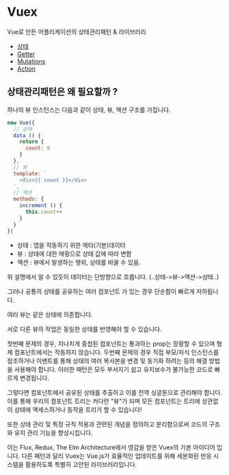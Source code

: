 # Vuex
Vue로 만든 어플리케이션의 상태관리패턴 & 라이브러리

- [상태](./vuex-state.md)
- [Getter](./vuex-getter.md)
- [Mutations](./vuex-mutations.md)
- [Action](./vuex-action.md)

## 상태관리패턴은 왜 필요할까 ?
하나의 뷰 인스턴스는 다음과 같이 상태, 뷰, 액션 구조를 가집니다.
```javascript
new Vue({
  // 상태
  data () {
    return {
      count: 0
    }
  },
  // 뷰
  template: `
    <div>{{ count }}</div>
  `,
  // 액션
  methods: {
    increment () {
      this.count++
    }
  }
})
```

- 상태 : 앱을 작동하기 위한 메타(기본)데이터
- 뷰 : 상태에 대한 매핑으로 상태 값에 따라 변함
- 액션 : 뷰에서 발생하는 행위, 상태를 바꿀 수 있음.

위 설명에서 알 수 있듯이 데이터는 단방향으로 흐릅니다. (..상태->뷰->액션->상태..)

그러나 공통의 상태를 공유하는 여러 컴포넌트 가 있는 경우 단순함이 빠르게 저하됩니다.

여러 뷰는 같은 상태에 의존합니다.

서로 다른 뷰의 작업은 동일한 상태를 반영해야 할 수 있습니다.

첫번째 문제의 경우, 지나치게 중첩된 컴포넌트는 통과하는 prop는 장황할 수 있으며 형제 컴포넌트에서는 작동하지 않습니다. 두번째 문제의 경우 직접 부모/자식 인스턴스를 참조하거나 이벤트를 통해 상태의 여러 복사본을 변경 및 동기화 하려는 등의 해결 방법을 사용해야 합니다. 이러한 패턴은 모두 부서지기 쉽고 유지보수가 불가능한 코드로 빠르게 변경됩니다.

그렇다면 컴포넌트에서 공유된 상태를 추출하고 이를 전역 싱글톤으로 관리해야 합니다. 이를 통해 우리의 컴포넌트 트리는 커다란 "뷰"가 되며 모든 컴포넌트는 트리에 상관없이 상태에 액세스하거나 동작을 트리거 할 수 있습니다!

또한 상태 관리 및 특정 규칙 적용과 관련된 개념을 정의하고 분리함으로써 코드의 구조와 유지 관리 기능을 향상시킵니다.

이는 Flux, Redux, The Elm Architecture에서 영감을 받은 Vuex의 기본 아이디어 입니다. 다른 패턴과 달리 Vuex는 Vue.js가 효율적인 업데이트를 위해 세분화된 반응 시스템을 활용하도록 특별히 고안된 라이브러리입니다.
